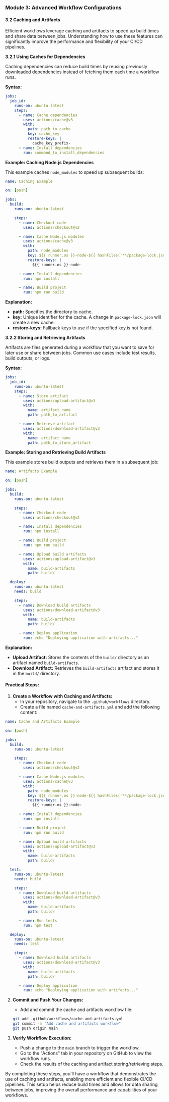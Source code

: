 ### Module 3: Advanced Workflow Configurations

#### 3.2 Caching and Artifacts

Efficient workflows leverage caching and artifacts to speed up build times and share data between jobs. Understanding how to use these features can significantly improve the performance and flexibility of your CI/CD pipelines.

**3.2.1 Using Caches for Dependencies**

Caching dependencies can reduce build times by reusing previously downloaded dependencies instead of fetching them each time a workflow runs.

**Syntax:**

```yaml
jobs:
  job_id:
    runs-on: ubuntu-latest
    steps:
      - name: Cache dependencies
        uses: actions/cache@v3
        with:
          path: path_to_cache
          key: cache_key
          restore-keys: |
            cache_key_prefix-
      - name: Install dependencies
        run: command_to_install_dependencies
```

**Example: Caching Node.js Dependencies**

This example caches `node_modules` to speed up subsequent builds:

```yaml
name: Caching Example

on: [push]

jobs:
  build:
    runs-on: ubuntu-latest

    steps:
      - name: Checkout code
        uses: actions/checkout@v2

      - name: Cache Node.js modules
        uses: actions/cache@v3
        with:
          path: node_modules
          key: ${{ runner.os }}-node-${{ hashFiles('**/package-lock.json') }}
          restore-keys: |
            ${{ runner.os }}-node-

      - name: Install dependencies
        run: npm install

      - name: Build project
        run: npm run build
```

**Explanation:**

- **path:** Specifies the directory to cache.
- **key:** Unique identifier for the cache. A change in `package-lock.json` will create a new cache.
- **restore-keys:** Fallback keys to use if the specified key is not found.

**3.2.2 Storing and Retrieving Artifacts**

Artifacts are files generated during a workflow that you want to save for later use or share between jobs. Common use cases include test results, build outputs, or logs.

**Syntax:**

```yaml
jobs:
  job_id:
    runs-on: ubuntu-latest
    steps:
      - name: Store artifact
        uses: actions/upload-artifact@v3
        with:
          name: artifact_name
          path: path_to_artifact

      - name: Retrieve artifact
        uses: actions/download-artifact@v3
        with:
          name: artifact_name
          path: path_to_store_artifact
```

**Example: Storing and Retrieving Build Artifacts**

This example stores build outputs and retrieves them in a subsequent job:

```yaml
name: Artifacts Example

on: [push]

jobs:
  build:
    runs-on: ubuntu-latest

    steps:
      - name: Checkout code
        uses: actions/checkout@v2

      - name: Install dependencies
        run: npm install

      - name: Build project
        run: npm run build

      - name: Upload build artifacts
        uses: actions/upload-artifact@v3
        with:
          name: build-artifacts
          path: build/

  deploy:
    runs-on: ubuntu-latest
    needs: build

    steps:
      - name: Download build artifacts
        uses: actions/download-artifact@v3
        with:
          name: build-artifacts
          path: build/

      - name: Deploy application
        run: echo "Deploying application with artifacts..."
```

**Explanation:**

- **Upload Artifact:** Stores the contents of the `build/` directory as an artifact named `build-artifacts`.
- **Download Artifact:** Retrieves the `build-artifacts` artifact and stores it in the `build/` directory.

#### Practical Steps:

1. **Create a Workflow with Caching and Artifacts:**
   - In your repository, navigate to the `.github/workflows` directory.
   - Create a file named `cache-and-artifacts.yml` and add the following content:

```yaml
name: Cache and Artifacts Example

on: [push]

jobs:
  build:
    runs-on: ubuntu-latest

    steps:
      - name: Checkout code
        uses: actions/checkout@v2

      - name: Cache Node.js modules
        uses: actions/cache@v3
        with:
          path: node_modules
          key: ${{ runner.os }}-node-${{ hashFiles('**/package-lock.json') }}
          restore-keys: |
            ${{ runner.os }}-node-

      - name: Install dependencies
        run: npm install

      - name: Build project
        run: npm run build

      - name: Upload build artifacts
        uses: actions/upload-artifact@v3
        with:
          name: build-artifacts
          path: build/

  test:
    runs-on: ubuntu-latest
    needs: build

    steps:
      - name: Download build artifacts
        uses: actions/download-artifact@v3
        with:
          name: build-artifacts
          path: build/

      - name: Run tests
        run: npm test

  deploy:
    runs-on: ubuntu-latest
    needs: test

    steps:
      - name: Download build artifacts
        uses: actions/download-artifact@v3
        with:
          name: build-artifacts
          path: build/

      - name: Deploy application
        run: echo "Deploying application with artifacts..."
```

2. **Commit and Push Your Changes:**

   - Add and commit the cache and artifacts workflow file:

   ```sh
   git add .github/workflows/cache-and-artifacts.yml
   git commit -m "Add cache and artifacts workflow"
   git push origin main
   ```

3. **Verify Workflow Execution:**
   - Push a change to the `main` branch to trigger the workflow.
   - Go to the "Actions" tab in your repository on GitHub to view the workflow runs.
   - Check the results of the caching and artifact storing/retrieving steps.

By completing these steps, you'll have a workflow that demonstrates the use of caching and artifacts, enabling more efficient and flexible CI/CD pipelines. This setup helps reduce build times and allows for data sharing between jobs, improving the overall performance and capabilities of your workflows.
